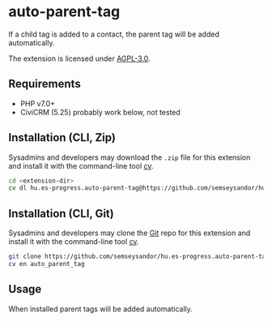# auto-parent-tag

If a child tag is added to a contact, the parent tag will be added automatically.

The extension is licensed under [AGPL-3.0](LICENSE.txt).

## Requirements

* PHP v7.0+
* CiviCRM (5.25) probably work below, not tested

## Installation (CLI, Zip)

Sysadmins and developers may download the `.zip` file for this extension and
install it with the command-line tool [cv](https://github.com/civicrm/cv).

```bash
cd <extension-dir>
cv dl hu.es-progress.auto-parent-tag@https://github.com/semseysandor/hu.es-progress.auto-parent-tag/archive/master.zip
```

## Installation (CLI, Git)

Sysadmins and developers may clone the [Git](https://en.wikipedia.org/wiki/Git) repo for this extension and
install it with the command-line tool [cv](https://github.com/civicrm/cv).

```bash
git clone https://github.com/semseysandor/hu.es-progress.auto-parent-tag.git
cv en auto_parent_tag
```

## Usage

When installed parent tags will be added automatically.
